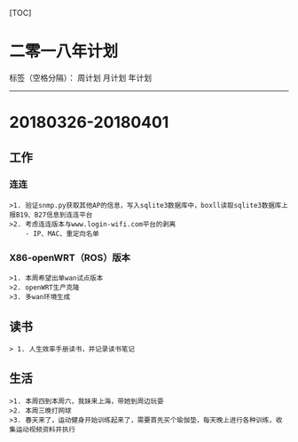 ﻿[TOC] 
# 二零一八年计划

标签（空格分隔）： 周计划 月计划 年计划

---
# 20180326-20180401
## 工作
### 连连
    >1. 验证snmp.py获取其他AP的信息，写入sqlite3数据库中，boxll读取sqlite3数据库上报B19、B27信息到连连平台
    >2. 考虑连连版本与www.login-wifi.com平台的剥离
        - IP、MAC、重定向名单
### X86-openWRT（ROS）版本
    >1. 本周希望出单wan试点版本
    >2. openWRT生产克隆
    >3. 多wan环境生成
## 读书
    > 1. 人生效率手册读书，并记录读书笔记

## 生活
    >1. 本周四到本周六，我妹来上海，带她到周边玩耍
    >2. 本周三晚打网球
    >3. 春天来了，运动健身开始训练起来了，需要首先买个瑜伽垫，每天晚上进行各种训练，收集运动视频资料并执行




